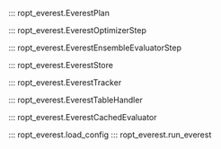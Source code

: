 ::: ropt_everest.EverestPlan

::: ropt_everest.EverestOptimizerStep

::: ropt_everest.EverestEnsembleEvaluatorStep

::: ropt_everest.EverestStore

::: ropt_everest.EverestTracker

::: ropt_everest.EverestTableHandler

::: ropt_everest.EverestCachedEvaluator

::: ropt_everest.load_config
::: ropt_everest.run_everest
